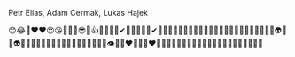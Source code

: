 Petr Elias, Adam Cermak, Lukas Hajek

😊😂🤣❤❤😍😘🐱‍👤🎂😎🙌👍💕🤞🎂🤳✔🐱‍👓🐱‍👓💖✔🤢😑😣😋🥰🤩🤩😫😪😴😕😖🤤😦😩🥵🤕😈🤓😺👾😺😺👽💩😺👽🐯🐱🐺🦄🦍🦍🐒🦄🦗🦟🐜🦟🐌🐛🧞‍♀️👀👁🦗👩‍❤️‍💋‍👩👨‍❤️‍👨👨‍👩‍👧🙄🐒🐆🐃🦍🤬😨🥳😱🤪🤒🥺😑😶😍🤗😚
